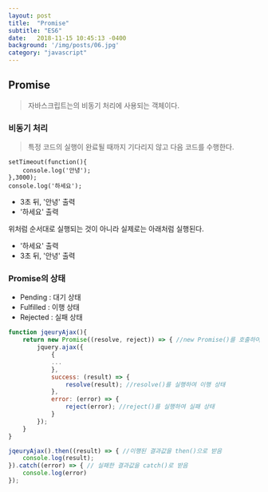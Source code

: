 ```yaml
---
layout: post
title:  "Promise"
subtitle: "ES6"
date:   2018-11-15 10:45:13 -0400
background: '/img/posts/06.jpg'
category: "javascript"
---
```

## Promise
> 자바스크립트는의 비동기 처리에 사용되는 객체이다.

### 비동기 처리
> 특정 코드의 실행이 완료될 때까지 기다리지 않고 다음 코드를 수행한다.

~~~
setTimeout(function(){
    console.log('안녕');
},3000);
console.log('하세요');
~~~
+ 3초 뒤, '안녕' 출력
+ '하세요' 출력

위처럼 순서대로 실행되는 것이 아니라 실제로는 아래처럼 실행된다.

+ '하세요' 출력
+ 3초 뒤, '안녕' 출력

### Promise의 상태
+ Pending : 대기 상태
+ Fulfilled : 이행 상태
+ Rejected : 실패 상태

~~~javascript
function jqeuryAjax(){
    return new Promise((resolve, reject)) => { //new Promise()를 호출하여 대기 상태
        jquery.ajax({
            {
            ...
            },
            success: (result) => {
                resolve(result); //resolve()를 실행하여 이행 상태
            },
            error: (error) => {
                reject(error); //reject()를 실행하여 실패 상태
            }
        });
    }
}
~~~

~~~javascript
jqeuryAjax().then((result) => { //이행된 결과값을 then()으로 받음
    console.log(result); 
}).catch((error) => { // 실패한 결과값을 catch()로 받음
    console.log(error) 
});
~~~